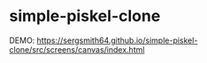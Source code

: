 # simple-piskel-clone

DEMO: https://sergsmith64.github.io/simple-piskel-clone/src/screens/canvas/index.html